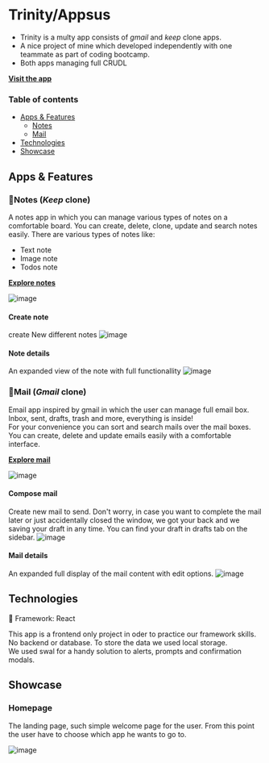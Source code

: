 # Trinity/Appsus

* Trinity is a multy app consists of _gmail_ and _keep_ clone apps.
* A nice project of mine which developed independently with one teammate as part of coding bootcamp.
* Both apps managing full CRUDL


[**Visit the app**](https://shahafle.github.io/Appsus/#/)

### Table of contents
* [Apps & Features](#apps--features)
  - [Notes](#notes-keep-clone)
  - [Mail](#mail-gmail-clone)
* [Technologies](#technologies)
* [Showcase](#showcase)


## Apps & Features
### 📝Notes (_Keep_ clone)
A notes app in which you can manage various types of notes on a comfortable board. You can create, delete, clone, update and search notes easily.
There are various types of notes like:
* Text note
* Image note
* Todos note

[**Explore notes**](https://shahafle.github.io/Appsus/#/keep/board)

![image](https://user-images.githubusercontent.com/88834944/198960960-e8345d1b-0ec8-4eb9-9d64-79fab90b1aff.png)

#### Create note
create New different notes 
![image](https://user-images.githubusercontent.com/88834944/198972030-5c2c5886-6fc6-4d36-b39d-4a8987101fd0.png)

#### Note details
An expanded view of the note with full functionallity
![image](https://user-images.githubusercontent.com/88834944/198972561-440eaf4f-ebc6-4953-81fc-c59a76b0fe2d.png)


### 📧Mail (_Gmail_ clone)
Email app inspired by gmail in which the user can manage full email box. Inbox, sent, drafts, trash and more, everything is inside!  
For your convenience you can sort and search mails over the mail boxes.
You can create, delete and update emails easily with a comfortable interface.

[**Explore mail**](https://shahafle.github.io/Appsus/#/mail/mail_box)

![image](https://user-images.githubusercontent.com/88834944/198961983-7f2f15ff-8bdf-4821-bc09-01d50408be99.png)

#### Compose mail
Create new mail to send.
Don't worry, in case you want to complete the mail later or just accidentally closed the window, we got your back and we saving your draft in any time. You can find your draft in drafts tab on the sidebar.
![image](https://user-images.githubusercontent.com/88834944/198974573-38353d6d-e155-4d8b-bcb8-da390a64d085.png)

#### Mail details
An expanded full display of the mail content with edit options.
![image](https://user-images.githubusercontent.com/88834944/198975876-4be15260-9f77-449b-b615-27b97dc67b3e.png)



## Technologies
🧰 Framework: React

This app is a frontend only project in oder to practice our framework skills.  
No backend or database. To store the data we used local storage.  
We used swal for a handy solution to alerts, prompts and confirmation modals.



## Showcase

### Homepage
The landing page, such simple welcome page for the user. From this point the user have to choose which app he wants to go to.

![image](https://user-images.githubusercontent.com/88834944/198957283-6a2d5e91-f7d4-41d8-b16f-b39c15706bd9.png)

###
